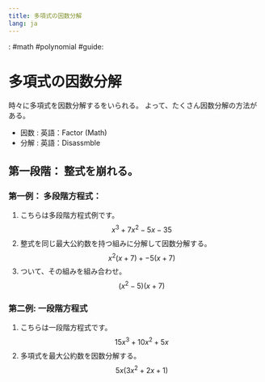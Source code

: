 ```yaml
---
title: 多項式の因数分解
lang: ja
---
```

: #math #polynomial #guide:
# 多項式の因数分解
時々に多項式を因数分解するをいられる。 よって、たくさん因数分解の方法がある。

- 因数 : 英語：Factor (Math)
- 分解 : 英語：Disassmble 


## 第一段階： 整式を崩れる。
### 第一例： 多段階方程式：
1. こちらは多段階方程式例です。
$$
x^3+7x^2-5x-35
$$
2. 整式を同じ最大公約数を持つ組みに分解して因数分解する。
$$
x^2(x+7)+-5(x+7)
$$
3. ついて、その組みを組み合わせ。　
$$
(x^2-5)(x+7)
$$

### 第二例: 一段階方程式
1. こちらは一段階方程式です。
$$
15x^3+10x^2+5x
$$
2. 多項式を最大公約数を因数分解する。
$$
5x(3x^2+2x+1)
$$
